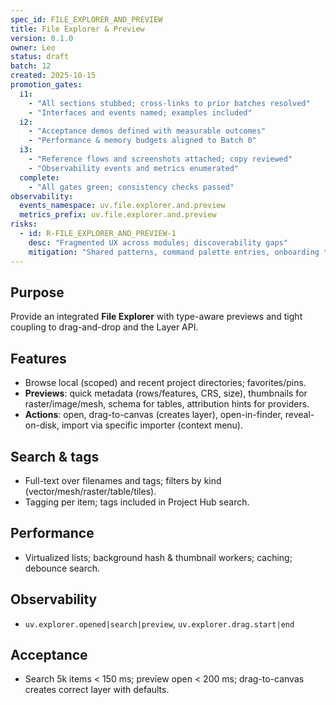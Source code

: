```yaml
---
spec_id: FILE_EXPLORER_AND_PREVIEW
title: File Explorer & Preview
version: 0.1.0
owner: Leo
status: draft
batch: 12
created: 2025-10-15
promotion_gates:
  i1:
    - "All sections stubbed; cross-links to prior batches resolved"
    - "Interfaces and events named; examples included"
  i2:
    - "Acceptance demos defined with measurable outcomes"
    - "Performance & memory budgets aligned to Batch 0"
  i3:
    - "Reference flows and screenshots attached; copy reviewed"
    - "Observability events and metrics enumerated"
  complete:
    - "All gates green; consistency checks passed"
observability:
  events_namespace: uv.file.explorer.and.preview
  metrics_prefix: uv.file.explorer.and.preview
risks:
  - id: R-FILE_EXPLORER_AND_PREVIEW-1
    desc: "Fragmented UX across modules; discoverability gaps"
    mitigation: "Shared patterns, command palette entries, onboarding tours, metrics-informed iteration"
---
```


## Purpose
Provide an integrated **File Explorer** with type-aware previews and tight coupling to
drag-and-drop and the Layer API.

## Features
- Browse local (scoped) and recent project directories; favorites/pins.
- **Previews**: quick metadata (rows/features, CRS, size), thumbnails for raster/image/mesh,
  schema for tables, attribution hints for providers.
- **Actions**: open, drag-to-canvas (creates layer), open-in-finder, reveal-on-disk,
  import via specific importer (context menu).

## Search & tags
- Full-text over filenames and tags; filters by kind (vector/mesh/raster/table/tiles).
- Tagging per item; tags included in Project Hub search.

## Performance
- Virtualized lists; background hash & thumbnail workers; caching; debounce search.

## Observability
- `uv.explorer.opened|search|preview`, `uv.explorer.drag.start|end`

## Acceptance
- Search 5k items < 150 ms; preview open < 200 ms; drag-to-canvas creates correct layer with defaults.
